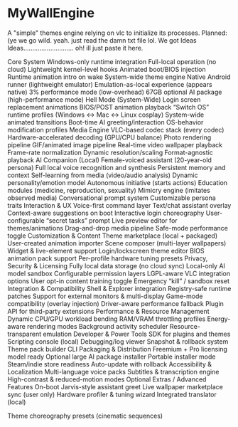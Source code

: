 # MyWallEngine
A "simple" themes engine relying on vlc to initialize its processes. Planned: (ye we go wild. yeah. just read the damn txt file lol. We got Ideas
Ideas............................ oh! ill just paste it here.

Core System
Windows-only runtime integration
Full-local operation (no cloud)
Lightweight kernel-level hooks
Animated boot/BIOS injection
Runtime animation intro on wake
System-wide theme engine
Native Android runner (lightweight emulator)
Emulation-as-local experience (appears native)
3% performance mode (low-overhead)
67GB optional AI package (high-performance mode)
Hell Mode (System-Wide)
Login screen replacement animations
BIOS/POST animation playback
“Switch OS” runtime profiles (Windows ↔ Mac ↔ Linux cosplay)
System-wide animated transitions
Boot-time AI greeting/interaction
OS-behavior modification profiles
Media Engine
VLC-based codec stack (every codec)
Hardware-accelerated decoding (GPU/CPU balance)
Photo rendering pipeline
GIF/animated image pipeline
Real-time video wallpaper playback
Frame-rate normalization
Dynamic resolution/scaling
Format-agnostic playback
AI Companion (Local)
Female-voiced assistant (20-year-old persona)
Full local voice recognition and synthesis
Persistent memory and context
Self-learning from media (video/audio analysis)
Dynamic personality/emotion model
Autonomous initiative (starts actions)
Education modules (medicine, reproduction, sexuality)
Mimicry engine (imitates observed media)
Conversational prompt system
Customizable persona traits
Interaction & UX
Voice-first command layer
Text/chat assistant overlay
Context-aware suggestions on boot
Interactive login choreography
User-configurable “secret tasks” prompt
Live preview editor for themes/animations
Drag-and-drop media pipeline
Safe-mode performance toggle
Customization & Content
Theme marketplace (local + packaged)
User-created animation importer
Scene composer (multi-layer wallpapers)
Widget & live-element support
Login/lockscreen theme editor
BIOS animation pack support
Per-profile hardware tuning presets
Privacy, Security & Licensing
Fully local data storage (no cloud sync)
Local-only AI model sandbox
Configurable permission layers
LGPL-aware VLC integration options
User opt-in content training toggle
Emergency “kill” / sandbox reset
Integration & Compatibility
Shell & Explorer integration
Registry-safe runtime patches
Support for external monitors & multi-display
Game-mode compatibility (overlay injection)
Driver-aware performance fallback
Plugin API for third-party extensions
Performance & Resource Management
Dynamic CPU/GPU workload bending
RAM/VRAM throttling profiles
Energy-aware rendering modes
Background activity scheduler
Resource-transparent emulation
Developer & Power Tools
SDK for plugins and themes
Scripting console (local)
Debugging/log viewer
Snapshot & rollback system
Theme pack builder CLI
Packaging & Distribution
Freemium + Pro licensing model ready
Optional large AI package installer
Portable installer mode
Steam/indie store readiness
Auto-update with rollback
Accessibility & Localization
Multi-language voice packs
Subtitles & transcription engine
High-contrast & reduced-motion modes
Optional Extras / Advanced Features
On-boot Jarvis-style assistant greet
Live wallpaper marketplace sync (user only)
Hardware profiler & tuning wizard
Integrated translator (local)

Theme choreography presets (cinematic sequences)
